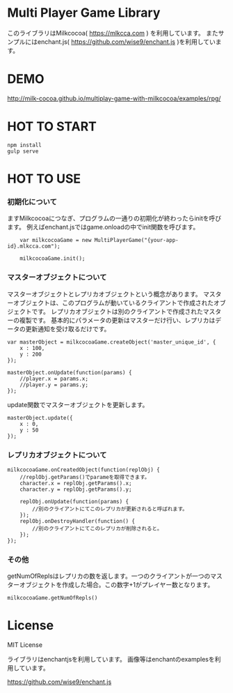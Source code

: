 Multi Player Game Library
=====

このライブラリはMilkcocoa( https://mlkcca.com ) を利用しています。
またサンプルにはenchant.js( https://github.com/wise9/enchant.js )を利用しています。

# DEMO

http://milk-cocoa.github.io/multiplay-game-with-milkcocoa/examples/rpg/

# HOT TO START

```
npm install
gulp serve
```

# HOT TO USE

### 初期化について

ますMilkcocoaにつなぎ、プログラムの一通りの初期化が終わったらinitを呼びます。
例えばenchant.jsではgame.onloadの中でinit関数を呼びます。

```
    var milkcocoaGame = new MultiPlayerGame("{your-app-id}.mlkcca.com");

    milkcocoaGame.init();

```

### マスターオブジェクトについて

マスターオブジェクトとレプリカオブジェクトという概念があります。
マスターオブジェクトは、このプログラムが動いているクライアントで作成されたオブジェクトです。
レプリカオブジェクトは別のクライアントで作成されたマスターの複製です。
基本的にパラメータの更新はマスターだけ行い、レプリカはデータの更新通知を受け取るだけです。

```
var masterObject = milkcocoaGame.createObject('master_unique_id', {
    x : 100,
    y : 200
});

masterObject.onUpdate(function(params) {
    //player.x = params.x;
    //player.y = params.y;
});

```


update関数でマスターオブジェクトを更新します。

```
masterObject.update({
    x : 0,
    y : 50
});

```


### レプリカオブジェクトについて

```
milkcocoaGame.onCreatedObject(function(replObj) {
	//replObj.getParams()でparameを取得できます。
    character.x = replObj.getParams().x;
    character.y = replObj.getParams().y;

    replObj.onUpdate(function(params) {
    	//別のクライアントにてこのレプリカが更新されると呼ばれます。
    });
    replObj.onDestroyHandler(function() {
    	//別のクライアントにてこのレプリカが削除されると。
    });
});
```

### その他


getNumOfReplsはレプリカの数を返します。一つのクライアントが一つのマスターオブジェクトを作成した場合。この数字+1がプレイヤー数となります。

```
milkcocoaGame.getNumOfRepls()
```

# License

MIT License


ライブラリはenchantjsを利用しています。
画像等はenchantのexamplesを利用しています。

https://github.com/wise9/enchant.js
